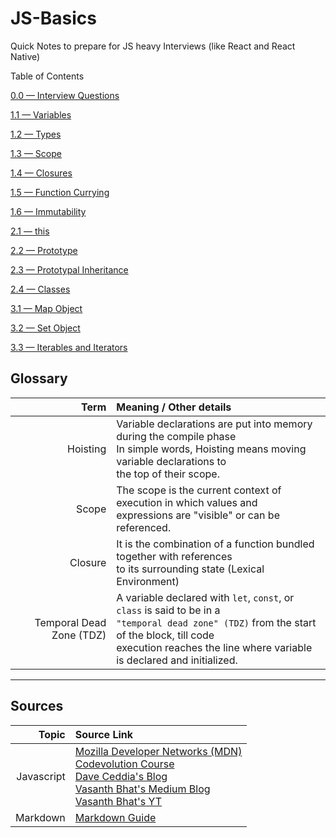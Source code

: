 # JS-Basics

Quick Notes to prepare for JS heavy Interviews (like React and React Native)

Table of Contents

[0.0 — Interview Questions](./0_0%20—%20Interview%20Questions/interview_questions.readme.md)

[1.1 — Variables](./1_1%20—%20Variables/variables.readme.md)

[1.2 — Types](./1_2%20—%20Types/types.readme.md)

[1.3 — Scope](./1_3%20—%20Scope/scope.readme.md)

[1.4 — Closures](./1_4%20—%20Closures/closures.readme.md)

[1.5 — Function Currying](./1_5%20—%20Function%20Currying/function_currying.readme.md)

[1.6 — Immutability](./1_6%20—%20Immutability/immutability.readme.md)

[2.1 — this](./2_1%20—%20this/this.readme.md)

[2.2 — Prototype](./2_2%20—%20Prototype/prototype.readme.md)

[2.3 — Prototypal Inheritance](./2_3%20—%20Prototypal%20Inheritance/prototypal_inheritance.readme.md)

[2.4 — Classes](./2_4%20—%20Classes/classes.readme.md)

[3.1 — Map Object](./3_1%20—%20Map%20Object/map_object.readme.md)

[3.2 — Set Object](./3_2%20—%20Set%20Object/set_object.readme.md)

[3.3 — Iterables and Iterators](./3_3%20—%20Iterables%20and%20Iterators/iterables_and_iterators.readme.md)

## Glossary

|                     Term | Meaning / Other details                                                                                                                                                                                                   |
| -----------------------: | :------------------------------------------------------------------------------------------------------------------------------------------------------------------------------------------------------------------------ |
|                 Hoisting | Variable declarations are put into memory during the compile phase<br/>In simple words, Hoisting means moving variable declarations to<br/>the top of their scope.                                                        |
|                    Scope | The scope is the current context of execution in which values and<br/>expressions are "visible" or can be referenced.                                                                                                     |
|                  Closure | It is the combination of a function bundled together with references<br/>to its surrounding state (Lexical Environment)                                                                                                   |
| Temporal Dead Zone (TDZ) | A variable declared with `let`, `const`, or `class` is said to be in a<br/>`"temporal dead zone" (TDZ)` from the start of the block, till code<br/>execution reaches the line where variable is declared and initialized. |

---

## Sources

|      Topic | Source Link                                                                                                                                                   |
| ---------: | :------------------------------------------------------------------------------------------------------------------------------------------------------------ |
| Javascript | [Mozilla Developer Networks (MDN)][1]<br/>[Codevolution Course][2]<br/>[Dave Ceddia's Blog][3]<br/>[Vasanth Bhat's Medium Blog][4]<br/>[Vasanth Bhat's YT][5] |
|   Markdown | [Markdown Guide][6]                                                                                                                                           |

[1]: https://developer.mozilla.org/docs/Web
[2]: https://learn.codevolution.dev/
[3]: https://daveceddia.com/javascript-references/
[4]: https://mevasanth.medium.com/
[5]: https://www.youtube.com/@uncommongeeks
[6]: https://www.markdownguide.org/basic-syntax
